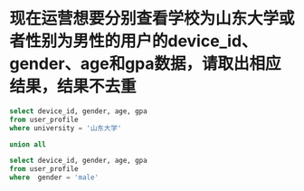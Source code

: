 # 现在运营想要分别查看学校为山东大学或者性别为男性的用户的device_id、gender、age和gpa数据，请取出相应结果，结果不去重

```sql
select device_id, gender, age, gpa 
from user_profile 
where university = '山东大学'

union all

select device_id, gender, age, gpa 
from user_profile 
where  gender = 'male'
```
